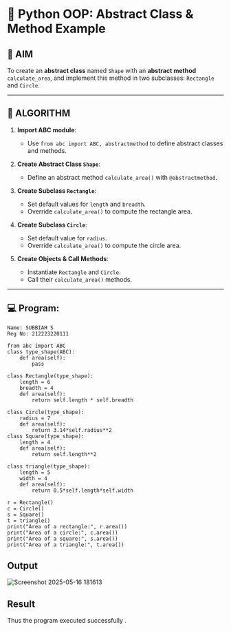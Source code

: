 # 🐍 Python OOP: Abstract Class & Method Example

## 🎯 AIM

To create an **abstract class** named `Shape` with an **abstract method** `calculate_area`, and implement this method in two subclasses: `Rectangle` and `Circle`.

---

## 🧠 ALGORITHM

1. **Import ABC module**:
   - Use `from abc import ABC, abstractmethod` to define abstract classes and methods.

2. **Create Abstract Class `Shape`**:
   - Define an abstract method `calculate_area()` with `@abstractmethod`.

3. **Create Subclass `Rectangle`**:
   - Set default values for `length` and `breadth`.
   - Override `calculate_area()` to compute the rectangle area.

4. **Create Subclass `Circle`**:
   - Set default value for `radius`.
   - Override `calculate_area()` to compute the circle area.

5. **Create Objects & Call Methods**:
   - Instantiate `Rectangle` and `Circle`.
   - Call their `calculate_area()` methods.

---

## 💻 Program:
~~~
Name: SUBBIAH S
Reg No: 212223220111
~~~
```
from abc import ABC
class type_shape(ABC): 
    def area(self):
        pass

class Rectangle(type_shape):
    length = 6
    breadth = 4
    def area(self):
        return self.length * self.breadth

class Circle(type_shape):
    radius = 7
    def area(self):
        return 3.14*self.radius**2
class Square(type_shape):
    length = 4
    def area(self):
        return self.length**2

class triangle(type_shape):
    length = 5
    width = 4
    def area(self):
        return 0.5*self.length*self.width
  
r = Rectangle()
c = Circle() 
s = Square() 
t = triangle() 
print("Area of a rectangle:", r.area())
print("Area of a circle:", c.area()) 
print("Area of a square:", s.area()) 
print("Area of a triangle:", t.area())
```

## Output
![Screenshot 2025-05-16 181613](https://github.com/user-attachments/assets/ef6cfe9f-6b9c-4bef-b234-211c9abf0797)

## Result
Thus the program executed successfully .
